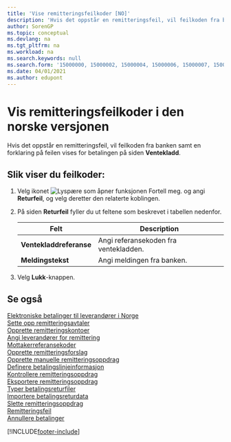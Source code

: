 ```yaml
---
title: 'Vise remitteringsfeilkoder [NO]'
description: 'Hvis det oppstår en remitteringsfeil, vil feilkoden fra banken samt en forklaring på feilen vises for betalingen på siden Ventekladd i den norske versjonen av Business Central.'
author: SorenGP
ms.topic: conceptual
ms.devlang: na
ms.tgt_pltfrm: na
ms.workload: na
ms.search.keywords: null
ms.search.form: '15000000, 15000002, 15000004, 15000006, 15000007, 15000010'
ms.date: 04/01/2021
ms.author: edupont
---
```

# <a name="view-remittance-error-codes-in-the-norwegian-version"></a><a name="view-remittance-error-codes-in-the-norwegian-version"></a><a name="view-remittance-error-codes-in-the-norwegian-version"></a>Vis remitteringsfeilkoder i den norske versjonen

Hvis det oppstår en remitteringsfeil, vil feilkoden fra banken samt en forklaring på feilen vises for betalingen på siden **Ventekladd**.  

## <a name="to-view-error-codes"></a><a name="to-view-error-codes"></a><a name="to-view-error-codes"></a>Slik viser du feilkoder:

1.  Velg ikonet ![Lyspære som åpner funksjonen Fortell meg.](../../media/ui-search/search_small.png "Fortell hva du vil gjøre") og angi **Returfeil**, og velg deretter den relaterte koblingen.  
2.  På siden **Returfeil** fyller du ut feltene som beskrevet i tabellen nedenfor.  

    |Felt|Description|  
    |---------------------------------|---------------------------------------|  
    |**Ventekladdreferanse**|Angi referansekoden fra ventekladden.|  
    |**Meldingstekst**|Angi meldingen fra banken.|  

3.  Velg **Lukk**-knappen.  

## <a name="see-also"></a><a name="see-also"></a><a name="see-also"></a>Se også
 [Elektroniske betalinger til leverandører i Norge](electronic-payments-to-vendors-in-norway.md)   
 [Sette opp remitteringsavtaler](how-to-set-up-remittance-agreements.md)   
 [Opprette remitteringskontoer](how-to-create-remittance-accounts.md)   
 [Angi leverandører for remittering](how-to-set-up-vendors-for-remittance.md)   
 [Mottakerreferansekoder](recipient-reference-codes.md)   
 [Opprette remitteringsforslag](how-to-create-remittance-suggestions.md)   
 [Opprette manuelle remitteringsoppdrag](how-to-create-manual-remittance-payments.md)   
 [Definere betalingslinjeinformasjon](how-to-set-up-payment-line-information.md)   
 [Kontrollere remitteringsoppdrag](how-to-test-remittance-payments.md)   
 [Eksportere remitteringsoppdrag](how-to-export-remittance-payments.md)   
 [Typer betalingsreturfiler](types-of-payment-returns-files.md)   
 [Importere betalingsreturdata](how-to-import-payment-return-data.md)   
 [Slette remitteringsoppdrag](how-to-delete-remittance-payment-orders.md)   
 [Remitteringsfeil](remittance-errors.md)   
 [Annullere betalinger](how-to-cancel-payments.md)


[!INCLUDE[footer-include](../../includes/footer-banner.md)]
